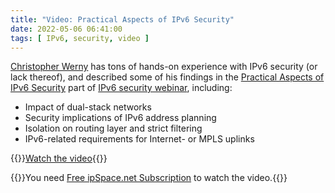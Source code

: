 ```yaml
---
title: "Video: Practical Aspects of IPv6 Security"
date: 2022-05-06 06:41:00
tags: [ IPv6, security, video ]
---
```

[Christopher Werny](https://www.ipspace.net/Author:Christopher_Werny) has tons of hands-on experience with IPv6 security (or lack thereof), and described some of his findings in the [Practical Aspects of IPv6 Security](https://my.ipspace.net/bin/get/IPv6Sec/E3%20-%20Practical%20Aspects.mp4?doccode=IPv6Sec&start=89) part of [IPv6 security webinar](https://www.ipspace.net/IPv6_security), including:

* Impact of dual-stack networks
* Security implications of IPv6 address planning
* Isolation on routing layer and strict filtering
* IPv6-related requirements for Internet- or MPLS uplinks

{{<jump>}}[Watch the video](https://my.ipspace.net/bin/get/IPv6Sec/E3%20-%20Practical%20Aspects.mp4?doccode=IPv6Sec){{</jump>}}

{{<note info >}}You need [Free ipSpace.net Subscription](https://www.ipspace.net/Subscription/Free) to watch the video.{{</note>}}

